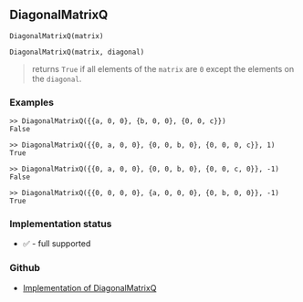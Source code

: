 ## DiagonalMatrixQ

```
DiagonalMatrixQ(matrix)
```

```
DiagonalMatrixQ(matrix, diagonal)
```

> returns `True` if all elements of the `matrix` are `0` except the elements on the `diagonal`.

### Examples

```
>> DiagonalMatrixQ({{a, 0, 0}, {b, 0, 0}, {0, 0, c}}) 
False

>> DiagonalMatrixQ({{0, a, 0, 0}, {0, 0, b, 0}, {0, 0, 0, c}}, 1) 
True

>> DiagonalMatrixQ({{0, a, 0, 0}, {0, 0, b, 0}, {0, 0, c, 0}}, -1)
False

>> DiagonalMatrixQ({{0, 0, 0, 0}, {a, 0, 0, 0}, {0, b, 0, 0}}, -1)
True
```

### Implementation status

* &#x2705; - full supported

### Github

* [Implementation of DiagonalMatrixQ](https://github.com/axkr/symja_android_library/blob/master/symja_android_library/matheclipse-core/src/main/java/org/matheclipse/core/builtin/PredicateQ.java#L342) 
